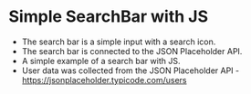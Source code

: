 # Simple SearchBar with JS
* The search bar is a simple input with a search icon.
* The search bar is connected to the JSON Placeholder API.
* A simple example of a search bar with JS.
* User data was collected from the JSON Placeholder API - https://jsonplaceholder.typicode.com/users
